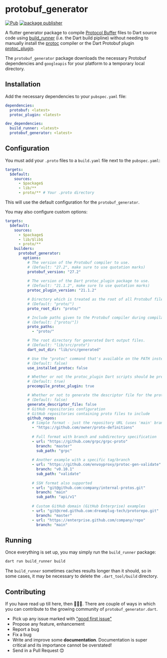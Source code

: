 # protobuf_generator
[![Pub](https://img.shields.io/pub/v/protobuf_generator.svg)](https://pub.dev/packages/protobuf_generator)
[![package publisher](https://img.shields.io/pub/publisher/protobuf_generator.svg)](https://pub.dev/packages/protobuf_generator/publisher)

A flutter generator package to compile [Protocol Buffer](https://developers.google.com/protocol-buffers)
files to Dart source code using [build_runner](https://github.com/protocolbuffers/protobuf) (i.e.
the Dart build pipline) without needing to manually install the [protoc](https://github.com/protocolbuffers/protobuf)
compiler or the Dart Protobuf plugin [protoc_plugin](https://github.com/protocolbuffers/protobuf).

The `protobuf_generator` package downloads the necessary Protobuf dependencies and `googleapis` for your platform to a
temporary local directory.

## Installation

Add the necessary dependencies to your `pubspec.yaml` file:

```yaml
dependencies:
  protobuf: <latest>
  protoc_plugin: <latest>

dev_dependencies:
  build_runner: <latest>
  protobuf_generator: <latest>
```

## Configuration

You must add your `.proto` files to a `build.yaml` file next to the `pubspec.yaml`:

```yaml
targets:
  $default:
    sources:
      - $package$
      - lib/**
      - proto/** # Your .proto directory
```

This will use the default configuration for the `protobuf_generator`.

You may also configure custom options:

```yaml
targets:
  $default:
    sources:
      - $package$
      - lib/$lib$
      - proto/**
    builders:
      protobuf_generator:
        options:
          # The version of the Protobuf compiler to use.
          # (Default: "27.2", make sure to use quotation marks)
          protobuf_version: "27.2"
          
          # The version of the Dart protoc_plugin package to use.
          # (Default: "21.1.2", make sure to use quotation marks)
          protoc_plugin_version: "21.1.2"

          # Directory which is treated as the root of all Protobuf files.
          # (Default: "proto/")
          proto_root_dir: "proto/"

          # Include paths given to the Protobuf compiler during compilation.
          # (Default: ["proto/"])
          proto_paths:
            - "proto/"

          # The root directory for generated Dart output files.
          # (Default: "lib/src/proto")
          dart_out_dir: "lib/src/generated"

          # Use the "protoc" command that's available on the PATH instead of downloading one
          # (Default: false)
          use_installed_protoc: false

          # Whether or not the protoc_plugin Dart scripts should be precompiled for better performance.
          # (Default: true)
          precompile_protoc_plugin: true

          # Whether or not to generate the descriptor file for the proto files
          # (Default: false)
          generate_descriptor_file: false
          # GitHub repositories configuration
          # GitHub repositories containing proto files to include
          github_repos:
            # Simple format - just the repository URL (uses 'main' branch and repository root)
            - "https://github.com/owner/proto-definitions"
            
            # Full format with branch and subdirectory specification
            - url: "https://github.com/grpc/grpc-proto"
              branch: "master"
              sub_path: "grpc"
              
            # Another example with a specific tag/branch
            - url: "https://github.com/envoyproxy/protoc-gen-validate"
              branch: "v0.10.1"
              sub_path: "validate"
              
            # SSH format also supported
            - url: "git@github.com:company/internal-protos.git"
              branch: "main"
              sub_path: "api/v1"
              
            # Custom GitHub domain (GitHub Enterprise) examples
            - url: "git@cred.github.com:dreamplug-tech/protorepo.git"
              branch: "master"
            - url: "https://enterprise.github.com/company/repo"
              branch: "main"
```

## Running

Once everything is set up, you may simply run the `build_runner` package:

```bash
dart run build_runner build
```

The `build_runner` sometimes caches results longer than it should, so in some cases, it may be necessary to delete the `.dart_tool/build` directory.


## Contributing

If you have read up till here, then 🎉🎉🎉. There are couple of ways in which you can contribute to
the growing community of `protobuf_generator.dart`.

- Pick up any issue marked with ["good first issue"](https://github.com/TamilKannanCV/protobuf_generator/issues?q=is%3Aissue+is%3Aopen+label%3A%22good+first+issue%22)
- Propose any feature, enhancement
- Report a bug
- Fix a bug
- Write and improve some **documentation**. Documentation is super critical and its importance
  cannot be overstated!
- Send in a Pull Request 😊